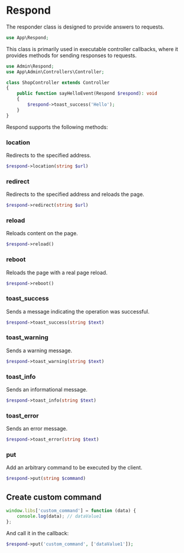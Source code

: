 # Respond

The responder class is designed to provide answers to requests.
```php
use App\Respond;
```

This class is primarily used in executable controller callbacks, where it provides methods for sending responses to requests.
```php
use Admin\Respond;
use App\Admin\Controllers\Controller;

class ShopController extends Controller
{
	public function sayHelloEvent(Respond $respond): void
	{
		$respond->toast_success('Hello');
	}
}
```

Respond supports the following methods:

### location
Redirects to the specified address.
```php
$respond->location(string $url)
```

### redirect
Redirects to the specified address and reloads the page.
```php
$respond->redirect(string $url)
```

### reload
Reloads content on the page.
```php
$respond->reload()
```

### reboot
Reloads the page with a real page reload.
```php
$respond->reboot()
```

### toast_success
Sends a message indicating the operation was successful.
```php
$respond->toast_success(string $text)
```

### toast_warning
Sends a warning message.
```php
$respond->toast_warning(string $text)
```

### toast_info
Sends an informational message.
```php
$respond->toast_info(string $text)
```

### toast_error
Sends an error message.
```php
$respond->toast_error(string $text)
```

### put
Add an arbitrary command to be executed by the client.
```php
$respond->put(string $command)
```

## Create custom command 
```javascript
window.libs['custom_command'] = function (data) {
    console.log(data); // dataValue1
};
```
And call it in the callback:
```php
$respond->put('custom_command', ['dataValue1']);
```
